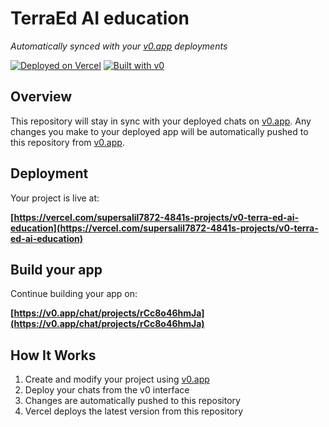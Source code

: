 # TerraEd AI education

*Automatically synced with your [v0.app](https://v0.app) deployments*

[![Deployed on Vercel](https://img.shields.io/badge/Deployed%20on-Vercel-black?style=for-the-badge&logo=vercel)](https://vercel.com/supersalil7872-4841s-projects/v0-terra-ed-ai-education)
[![Built with v0](https://img.shields.io/badge/Built%20with-v0.app-black?style=for-the-badge)](https://v0.app/chat/projects/rCc8o46hmJa)

## Overview

This repository will stay in sync with your deployed chats on [v0.app](https://v0.app).
Any changes you make to your deployed app will be automatically pushed to this repository from [v0.app](https://v0.app).

## Deployment

Your project is live at:

**[https://vercel.com/supersalil7872-4841s-projects/v0-terra-ed-ai-education](https://vercel.com/supersalil7872-4841s-projects/v0-terra-ed-ai-education)**

## Build your app

Continue building your app on:

**[https://v0.app/chat/projects/rCc8o46hmJa](https://v0.app/chat/projects/rCc8o46hmJa)**

## How It Works

1. Create and modify your project using [v0.app](https://v0.app)
2. Deploy your chats from the v0 interface
3. Changes are automatically pushed to this repository
4. Vercel deploys the latest version from this repository

